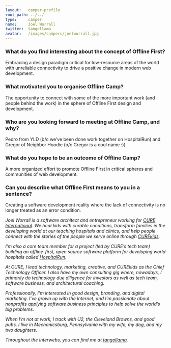 ```yaml
---
layout:   camper-profile
root_path: ../../
type:     camper
name:     Joel Worrall
twitter:  tangollama
avatar:   /images/campers/joelworrall.jpg
---
```


### What do you find interesting about the concept of Offline First?

Embracing a design paradigm critical for low-resource areas of the world with unreliable connectivity to drive a positive change in modern web development.

### What motivated you to organise Offline Camp?

The opportunity to connect with some of the more important work (and people behind the work) in the sphere of Offline First design and development.

### Who are you looking forward to meeting at Offline Camp, and why?

Pedro from YLD (b/c we’ve been done work together on HospitalRun) and Gregor of Neighbor Hoodie (b/c Gregor is a cool name :))

### What do you hope to be an outcome of Offline Camp?

A more organized effort to promote Offline First in critical spheres and communities of web development.

### Can you describe what Offline First means to you in a sentence?

Creating a software development reality where the lack of connectivity is no longer treated as an error condition.  
  
_Joel Worrall is a software architect and entrepreneur working for [CURE International](https://cure.org/). We heal kids with curable conditions, transform families in the developing world at our teaching hospitals and clinics, and help people connect with the stories of the people we serve online through [CUREkids](https://cure.org/curekids/)._

_I’m also a core team member for a project (led by CURE’s tech team) building an offline-first, open source software platform for developing world hospitals called [HospitalRun](http://hospitalrun.io/)._

_At CURE, I lead technology, marketing, creative, and CUREkids as the Chief Technology Officer. I also have my own consulting gig where, nowadays, I primarily do technology due diligence for investors as well as tech team, software business, and architectural coaching._

_Professionally, I’m interested in good design, branding, and digital marketing. I’ve grown up with the Internet, and I’m passionate about nonprofits applying software business principles to help solve the world’s big problems._

_When I’m not at work, I track with U2, the Cleveland Browns, and good pubs. I live in Mechanicsburg, Pennsylvania with my wife, my dog, and my two daughters._

_Throughout the Interwebs, you can find me at [tangollama](https://twitter.com/tangollama)._
